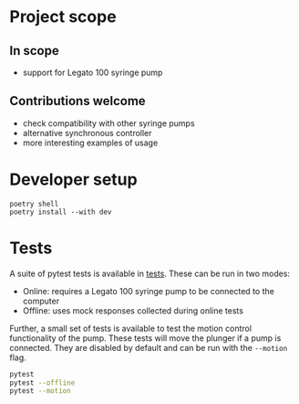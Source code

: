 # Project scope

## In scope
 * support for Legato 100 syringe pump

## Contributions welcome
 * check compatibility with other syringe pumps
 * alternative synchronous controller
 * more interesting examples of usage

# Developer setup
```
poetry shell
poetry install --with dev
```

# Tests
A suite of pytest tests is available in [tests](./tests/).
These can be run in two modes:
 * Online: requires a Legato 100 syringe pump to be connected to the computer
 * Offline: uses mock responses collected during online tests

Further, a small set of tests is available to test the motion control functionality of the pump. These tests will move the plunger if a pump is connected. They are disabled by default and can be run with the `--motion` flag.

```bash
pytest
pytest --offline
pytest --motion
```